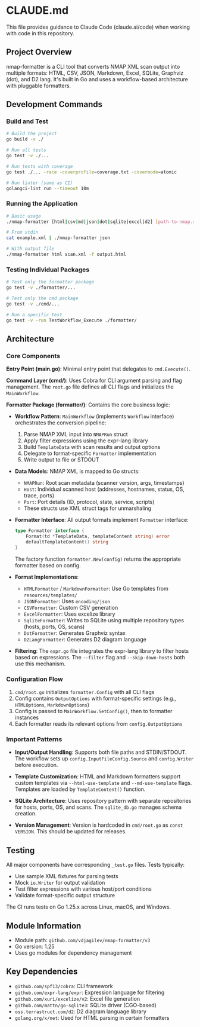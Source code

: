 # CLAUDE.md

This file provides guidance to Claude Code (claude.ai/code) when working with code in this repository.

## Project Overview

nmap-formatter is a CLI tool that converts NMAP XML scan output into multiple formats: HTML, CSV, JSON, Markdown, Excel, SQLite, Graphviz (dot), and D2 lang. It's built in Go and uses a workflow-based architecture with pluggable formatters.

## Development Commands

### Build and Test
```bash
# Build the project
go build -v ./

# Run all tests
go test -v ./...

# Run tests with coverage
go test ./... -race -coverprofile=coverage.txt -covermode=atomic

# Run linter (same as CI)
golangci-lint run --timeout 10m
```

### Running the Application
```bash
# Basic usage
./nmap-formatter [html|csv|md|json|dot|sqlite|excel|d2] [path-to-nmap.xml]

# From stdin
cat example.xml | ./nmap-formatter json

# With output file
./nmap-formatter html scan.xml -f output.html
```

### Testing Individual Packages
```bash
# Test only the formatter package
go test -v ./formatter/...

# Test only the cmd package
go test -v ./cmd/...

# Run a specific test
go test -v -run TestWorkflow_Execute ./formatter/
```

## Architecture

### Core Components

**Entry Point (main.go)**: Minimal entry point that delegates to `cmd.Execute()`.

**Command Layer (cmd/)**: Uses Cobra for CLI argument parsing and flag management. The `root.go` file defines all CLI flags and initializes the `MainWorkflow`.

**Formatter Package (formatter/)**: Contains the core business logic:

- **Workflow Pattern**: `MainWorkflow` (implements `Workflow` interface) orchestrates the conversion pipeline:
  1. Parse NMAP XML input into `NMAPRun` struct
  2. Apply filter expressions using the expr-lang library
  3. Build `TemplateData` with scan results and output options
  4. Delegate to format-specific `Formatter` implementation
  5. Write output to file or STDOUT

- **Data Models**: NMAP XML is mapped to Go structs:
  - `NMAPRun`: Root scan metadata (scanner version, args, timestamps)
  - `Host`: Individual scanned host (addresses, hostnames, status, OS, trace, ports)
  - `Port`: Port details (ID, protocol, state, service, scripts)
  - These structs use XML struct tags for unmarshaling

- **Formatter Interface**: All output formats implement `Formatter` interface:
  ```go
  type Formatter interface {
      Format(td *TemplateData, templateContent string) error
      defaultTemplateContent() string
  }
  ```
  The factory function `formatter.New(config)` returns the appropriate formatter based on config.

- **Format Implementations**:
  - `HTMLFormatter` / `MarkdownFormatter`: Use Go templates from `resources/templates/`
  - `JSONFormatter`: Uses `encoding/json`
  - `CSVFormatter`: Custom CSV generation
  - `ExcelFormatter`: Uses excelize library
  - `SqliteFormatter`: Writes to SQLite using multiple repository types (hosts, ports, OS, scans)
  - `DotFormatter`: Generates Graphviz syntax
  - `D2LangFormatter`: Generates D2 diagram language

- **Filtering**: The `expr.go` file integrates the expr-lang library to filter hosts based on expressions. The `--filter` flag and `--skip-down-hosts` both use this mechanism.

### Configuration Flow

1. `cmd/root.go` initializes `formatter.Config` with all CLI flags
2. Config contains `OutputOptions` with format-specific settings (e.g., `HTMLOptions`, `MarkdownOptions`)
3. Config is passed to `MainWorkflow.SetConfig()`, then to formatter instances
4. Each formatter reads its relevant options from `config.OutputOptions`

### Important Patterns

- **Input/Output Handling**: Supports both file paths and STDIN/STDOUT. The workflow sets up `config.InputFileConfig.Source` and `config.Writer` before execution.

- **Template Customization**: HTML and Markdown formatters support custom templates via `--html-use-template` and `--md-use-template` flags. Templates are loaded by `TemplateContent()` function.

- **SQLite Architecture**: Uses repository pattern with separate repositories for hosts, ports, OS, and scans. The `sqlite_db.go` manages schema creation.

- **Version Management**: Version is hardcoded in `cmd/root.go` as `const VERSION`. This should be updated for releases.

## Testing

All major components have corresponding `_test.go` files. Tests typically:
- Use sample XML fixtures for parsing tests
- Mock `io.Writer` for output validation
- Test filter expressions with various host/port conditions
- Validate format-specific output structure

The CI runs tests on Go 1.25.x across Linux, macOS, and Windows.

## Module Information

- Module path: `github.com/vdjagilev/nmap-formatter/v3`
- Go version: 1.25
- Uses go modules for dependency management

## Key Dependencies

- `github.com/spf13/cobra`: CLI framework
- `github.com/expr-lang/expr`: Expression language for filtering
- `github.com/xuri/excelize/v2`: Excel file generation
- `github.com/mattn/go-sqlite3`: SQLite driver (CGO-based)
- `oss.terrastruct.com/d2`: D2 diagram language library
- `golang.org/x/net`: Used for HTML parsing in certain formatters
